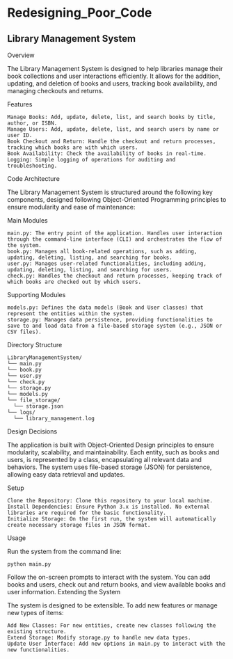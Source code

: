 # Redesigning_Poor_Code
## Library Management System
Overview

The Library Management System is designed to help libraries manage their book collections and user interactions efficiently. It allows for the addition, updating, and deletion of books and users, tracking book availability, and managing checkouts and returns.

Features

    Manage Books: Add, update, delete, list, and search books by title, author, or ISBN.
    Manage Users: Add, update, delete, list, and search users by name or user ID.
    Book Checkout and Return: Handle the checkout and return processes, tracking which books are with which users.
    Book Availability: Check the availability of books in real-time.
    Logging: Simple logging of operations for auditing and troubleshooting.

Code Architecture

The Library Management System is structured around the following key components, designed following Object-Oriented Programming principles to ensure modularity and ease of maintenance:

Main Modules

    main.py: The entry point of the application. Handles user interaction through the command-line interface (CLI) and orchestrates the flow of the system.
    book.py: Manages all book-related operations, such as adding, updating, deleting, listing, and searching for books.
    user.py: Manages user-related functionalities, including adding, updating, deleting, listing, and searching for users.
    check.py: Handles the checkout and return processes, keeping track of which books are checked out by which users.

Supporting Modules

    models.py: Defines the data models (Book and User classes) that represent the entities within the system.
    storage.py: Manages data persistence, providing functionalities to save to and load data from a file-based storage system (e.g., JSON or CSV files).

Directory Structure

    LibraryManagementSystem/
    └── main.py
    └── book.py
    └── user.py
    └── check.py
    └── storage.py
    └── models.py
    └── file_storage/
      └── storage.json
    └── logs/
      └── library_management.log
      
Design Decisions

The application is built with Object-Oriented Design principles to ensure modularity, scalability, and maintainability. Each entity, such as books and users, is represented by a class, encapsulating all relevant data and behaviors. The system uses file-based storage (JSON) for persistence, allowing easy data retrieval and updates.

Setup

    Clone the Repository: Clone this repository to your local machine.
    Install Dependencies: Ensure Python 3.x is installed. No external libraries are required for the basic functionality.
    Initialize Storage: On the first run, the system will automatically create necessary storage files in JSON format.

Usage

Run the system from the command line:

    python main.py

Follow the on-screen prompts to interact with the system. You can add books and users, check out and return books, and view available books and user information.
Extending the System

The system is designed to be extensible. To add new features or manage new types of items:

    Add New Classes: For new entities, create new classes following the existing structure.
    Extend Storage: Modify storage.py to handle new data types.
    Update User Interface: Add new options in main.py to interact with the new functionalities.
